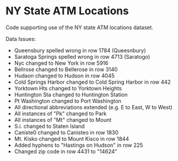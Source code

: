 # NY State ATM Locations
Code supporting use of the NY state ATM locations dataset.

Data Issues:

<ul>
<li>Queensbury spelled wrong in row 1784 (Queesnbury)</li>
<li>Saratoga Springs spelled wrong in row 4713 (Saratogo)</li>
<li>Nyc changed to New York in row 5916</li>
<li>Bellrose changed to Bellerose in row 3140</li>
<li>Hudaon changed to Hudson in row 4045</li>
<li>Cold Springs Harbor changed to Cold Spring Harbor in row 442</li>
<li>Yorktown Hts changed to Yorktown Heights</li>
<li>Huntington Sta changed to Huntington Station</li>
<li>Pt Washington changed to Port Washington</li>
<li>All directional abbreviations extended (e.g. E to East, W to West)</li>
<li>All instances of "Pk" changed to Park</li>
<li>All instances of "Mt" changed to Mount</li>
<li>S.i. changed to Staten Island</li>
<li>Caniste0 changed to Canisteo in row 1830</li>
<li>Mt. Kisko changed to Mount Kisco in row 1844</li>
<li>Added hyphens to "Hastings on Hudson" in row 225</li>
<li>Changed zip code in row 4431 to "14624"</li>

</ul>

